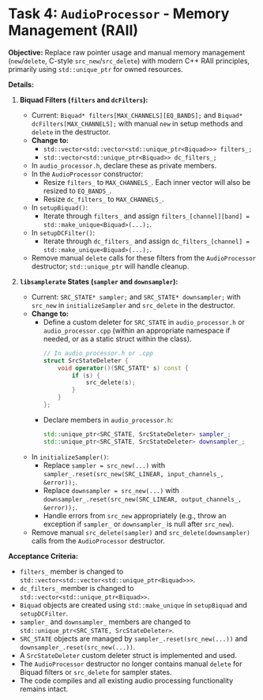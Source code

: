 # Task 4: `AudioProcessor` - Memory Management (RAII)

**Objective:**
Replace raw pointer usage and manual memory management (`new`/`delete`, C-style `src_new`/`src_delete`) with modern C++ RAII principles, primarily using `std::unique_ptr` for owned resources.

**Details:**

1.  **Biquad Filters (`filters` and `dcFilters`):**
    *   Current: `Biquad* filters[MAX_CHANNELS][EQ_BANDS];` and `Biquad* dcFilters[MAX_CHANNELS];` with manual `new` in setup methods and `delete` in the destructor.
    *   **Change to:**
        *   `std::vector<std::vector<std::unique_ptr<Biquad>>> filters_;`
        *   `std::vector<std::unique_ptr<Biquad>> dc_filters_;`
    *   In `audio_processor.h`, declare these as private members.
    *   In the `AudioProcessor` constructor:
        *   Resize `filters_` to `MAX_CHANNELS_`. Each inner vector will also be resized to `EQ_BANDS_`.
        *   Resize `dc_filters_` to `MAX_CHANNELS_`.
    *   In `setupBiquad()`:
        *   Iterate through `filters_` and assign `filters_[channel][band] = std::make_unique<Biquad>(...);`.
    *   In `setupDCFilter()`:
        *   Iterate through `dc_filters_` and assign `dc_filters_[channel] = std::make_unique<Biquad>(...);`.
    *   Remove manual `delete` calls for these filters from the `AudioProcessor` destructor; `std::unique_ptr` will handle cleanup.

2.  **`libsamplerate` States (`sampler` and `downsampler`):**
    *   Current: `SRC_STATE* sampler;` and `SRC_STATE* downsampler;` with `src_new` in `initializeSampler` and `src_delete` in the destructor.
    *   **Change to:**
        *   Define a custom deleter for `SRC_STATE` in `audio_processor.h` or `audio_processor.cpp` (within an appropriate namespace if needed, or as a static struct within the class).
            ```cpp
            // In audio_processor.h or .cpp
            struct SrcStateDeleter {
                void operator()(SRC_STATE* s) const {
                    if (s) {
                        src_delete(s);
                    }
                }
            };
            ```
        *   Declare members in `audio_processor.h`:
            ```cpp
            std::unique_ptr<SRC_STATE, SrcStateDeleter> sampler_;
            std::unique_ptr<SRC_STATE, SrcStateDeleter> downsampler_;
            ```
    *   In `initializeSampler()`:
        *   Replace `sampler = src_new(...)` with `sampler_.reset(src_new(SRC_LINEAR, input_channels_, &error));`.
        *   Replace `downsampler = src_new(...)` with `downsampler_.reset(src_new(SRC_LINEAR, output_channels_, &error));`.
        *   Handle errors from `src_new` appropriately (e.g., throw an exception if `sampler_` or `downsampler_` is null after `src_new`).
    *   Remove manual `src_delete(sampler)` and `src_delete(downsampler)` calls from the `AudioProcessor` destructor.

**Acceptance Criteria:**

*   `filters_` member is changed to `std::vector<std::vector<std::unique_ptr<Biquad>>>`.
*   `dc_filters_` member is changed to `std::vector<std::unique_ptr<Biquad>>`.
*   `Biquad` objects are created using `std::make_unique` in `setupBiquad` and `setupDCFilter`.
*   `sampler_` and `downsampler_` members are changed to `std::unique_ptr<SRC_STATE, SrcStateDeleter>`.
*   `SRC_STATE` objects are managed by `sampler_.reset(src_new(...))` and `downsampler_.reset(src_new(...))`.
*   A `SrcStateDeleter` custom deleter struct is implemented and used.
*   The `AudioProcessor` destructor no longer contains manual `delete` for Biquad filters or `src_delete` for sampler states.
*   The code compiles and all existing audio processing functionality remains intact.
